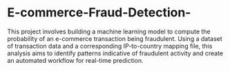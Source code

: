 # E-commerce-Fraud-Detection-
This project involves building a machine learning model to compute the probability of an e-commerce transaction being fraudulent. Using a dataset of transaction data and a corresponding IP-to-country mapping file, this analysis aims to identify patterns indicative of fraudulent activity and create an automated workflow for real-time prediction.
